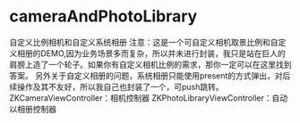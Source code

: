 # cameraAndPhotoLibrary
自定义比例相机和自定义系统相册
注意：这是一个可自定义相机取景比例和自定义相册的DEMO,因为业务场景多而复杂，所以并未进行封装，我只是站在巨人的肩膀上造了一个轮子。如果你有自定义相机比例的需求，那你一定可以在这里找到答案。
另外关于自定义相册的问题，系统相册只能使用present的方式弹出，对后续操作及其不友好，所以我自己也封装了一个，可push跳转。
ZKCameraViewController：相机控制器
ZKPhotoLibraryViewController：自动以相册控制器
